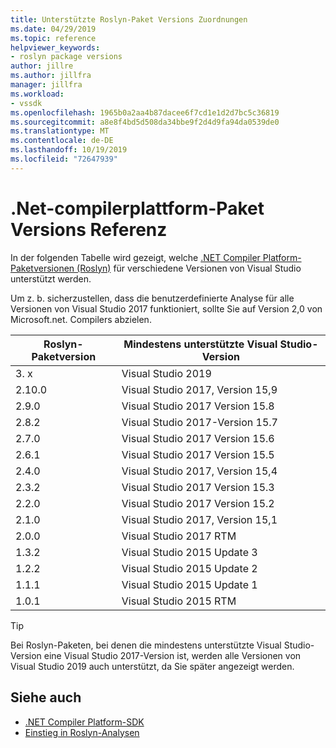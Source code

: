 ```yaml
---
title: Unterstützte Roslyn-Paket Versions Zuordnungen
ms.date: 04/29/2019
ms.topic: reference
helpviewer_keywords:
- roslyn package versions
author: jillre
ms.author: jillfra
manager: jillfra
ms.workload:
- vssdk
ms.openlocfilehash: 1965b0a2aa4b87dacee6f7cd1e1d2d7bc5c36819
ms.sourcegitcommit: a8e8f4bd5d508da34bbe9f2d4d9fa94da0539de0
ms.translationtype: MT
ms.contentlocale: de-DE
ms.lasthandoff: 10/19/2019
ms.locfileid: "72647939"
---
```

# <a name="net-compiler-platform-package-version-reference"></a>.Net-compilerplattform-Paket Versions Referenz

In der folgenden Tabelle wird gezeigt, welche [.NET Compiler Platform-Paketversionen (Roslyn)](https://www.nuget.org/packages/Microsoft.Net.Compilers/) für verschiedene Versionen von Visual Studio unterstützt werden.

Um z. b. sicherzustellen, dass die benutzerdefinierte Analyse für alle Versionen von Visual Studio 2017 funktioniert, sollte Sie auf Version 2,0 von Microsoft.net. Compilers abzielen.

| Roslyn-Paketversion | Mindestens unterstützte Visual Studio-Version |
| - | - |
| 3. x | Visual Studio 2019 |
| 2.10.0 | Visual Studio 2017, Version 15,9 |
| 2.9.0 | Visual Studio 2017 Version 15.8 |
| 2.8.2 | Visual Studio 2017-Version 15.7 |
| 2.7.0 | Visual Studio 2017 Version 15.6 |
| 2.6.1 | Visual Studio 2017 Version 15.5 |
| 2.4.0 | Visual Studio 2017, Version 15,4 |
| 2.3.2 | Visual Studio 2017 Version 15.3 |
| 2.2.0 | Visual Studio 2017 Version 15.2 |
| 2.1.0 | Visual Studio 2017, Version 15,1 |
| 2.0.0 | Visual Studio 2017 RTM |
| 1.3.2 | Visual Studio 2015 Update 3 |
| 1.2.2 | Visual Studio 2015 Update 2 |
| 1.1.1 | Visual Studio 2015 Update 1 |
| 1.0.1 | Visual Studio 2015 RTM |

> [!TIP]
> Bei Roslyn-Paketen, bei denen die mindestens unterstützte Visual Studio-Version eine Visual Studio 2017-Version ist, werden alle Versionen von Visual Studio 2019 auch unterstützt, da Sie später angezeigt werden.

## <a name="see-also"></a>Siehe auch

- [.NET Compiler Platform-SDK](/dotnet/csharp/roslyn-sdk/)
- [Einstieg in Roslyn-Analysen](getting-started-with-roslyn-analyzers.md)